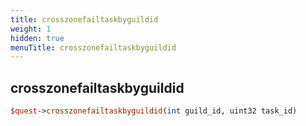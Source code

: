 ```yaml
---
title: crosszonefailtaskbyguildid
weight: 1
hidden: true
menuTitle: crosszonefailtaskbyguildid
---
```

## crosszonefailtaskbyguildid
```perl
$quest->crosszonefailtaskbyguildid(int guild_id, uint32 task_id)
```
